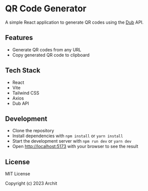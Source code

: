 # QR Code Generator

A simple React application to generate QR codes using the [Dub](https://dub.sh/) API.

## Features

- Generate QR codes from any URL
- Copy generated QR code to clipboard

## Tech Stack

- React
- Vite
- Tailwind CSS
- Axios
- Dub API

## Development

- Clone the repository
- Install dependencies with `npm install` or `yarn install`
- Start the development server with `npm run dev` or `yarn dev`
- Open [http://localhost:5173](http://localhost:5173) with your browser to see the result

## License

MIT License

Copyright (c) 2023 Archit
